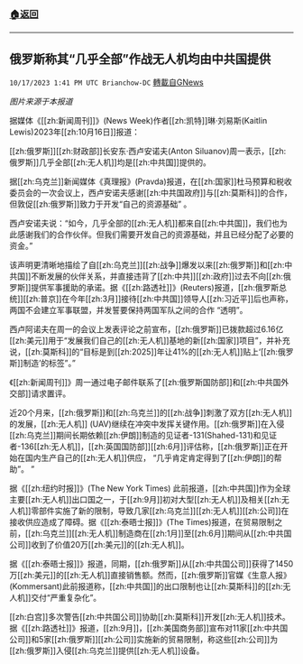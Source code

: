 ###  [:house:返回](README.md)
---


## 俄罗斯称其“几乎全部”作战无人机均由中共国提供
`10/17/2023 1:41 PM UTC Brianchow-DC` [轉載自GNews](https://gnews.org/articles/1845336)

*图片来源于本报道*

据媒体《[[zh:新闻周刊]]》(News Week)作者[[zh:凯特]]琳·刘易斯(Kaitlin Lewis)2023年[[zh:10月16日]]报道：

[[zh:俄罗斯]][[zh:财政部]]长安东·西卢安诺夫(Anton Siluanov)周一表示，[[zh:俄罗斯]]几乎全部[[zh:无人机]]均是[[zh:中共国]]提供的。

据[[zh:乌克兰]]新闻媒体《真理报》(Pravda)报道，在[[zh:国家]]杜马预算和税收委员会的一次会议上，西卢安诺夫感谢[[zh:中共国政府]]与[[zh:莫斯科]]的合作，但敦促[[zh:俄罗斯]]致力于开发“自己的资源基础” 。

西卢安诺夫说：“如今，几乎全部的[[zh:无人机]]都来自[[zh:中共国]]，我们也为此感谢我们的合作伙伴。但我们需要开发自己的资源基础，并且已经分配了必要的资金。”

该声明更清晰地描绘了自[[zh:乌克兰]][[zh:战争]]爆发以来[[zh:俄罗斯]]和[[zh:中共国]]不断发展的伙伴关系，并直接违背了[[zh:中共]][[zh:政府]]过去不向[[zh:俄罗斯]]提供军事援助的承诺。据《[[zh:路透社]]》(Reuters)报道，[[zh:俄罗斯总统]][[zh:普京]]在今年[[zh:3月]]接待[[zh:中共国]]领导人[[zh:习近平]]后也声称，两国不会建立军事联盟，并发誓要保持两国军队之间的合作 “透明”。

西卢阿诺夫在周一的会议上发表评论之前宣布，[[zh:俄罗斯]]已拨款超过6.16亿[[zh:美元]]用于“发展我们自己的[[zh:无人机]]基地的新[[zh:国家]]项目”，并补充说，[[zh:莫斯科]]的“目标是到[[zh:2025]]年让41%的[[zh:无人机]]贴上‘[[zh:俄罗斯]]制造’的标签”。”

《[[zh:新闻周刊]]》周一通过电子邮件联系了[[zh:俄罗斯国防部]]和[[zh:中共国外交部]]请求置评。

近20个月来，[[zh:俄罗斯]]和[[zh:乌克兰]]的[[zh:战争]]刺激了双方[[zh:无人机]]的发展，[[zh:无人机]] (UAV)继续在冲突中发挥关键作用。[[zh:俄罗斯]]在入侵[[zh:乌克兰]]期间长期依赖[[zh:伊朗]]制造的见证者\-131(Shahed-131)和见证者\-136[[zh:无人机]]，[[zh:英国国防部]][[zh:6月]]评估称，[[zh:俄罗斯]]正在开始在国内生产自己的[[zh:无人机]]供应， “几乎肯定肯定得到了[[zh:伊朗]]的帮助”。 ”

据《[[zh:纽约时报]]》(The New York Times) 此前报道，[[zh:中共国]]作为全球主要[[zh:无人机]]出口国之一，于[[zh:9月]]初对大型[[zh:无人机]]及相关[[zh:无人机]]零部件实施了新的限制，导致几家[[zh:乌克兰]][[zh:无人机]][[zh:公司]]在接收供应造成了障碍。据《[[zh:泰晤士报]]》(The Times)报道，在贸易限制之前，[[zh:乌克兰]][[zh:无人机]]制造商在[[zh:1月]]至[[zh:6月]]期间从[[zh:中共国公司]]收到了价值20万[[zh:美元]]的[[zh:无人机]]。

据《[[zh:泰晤士报]]》报道，同期，[[zh:俄罗斯]]从[[zh:中共国公司]]获得了1450万[[zh:美元]]的[[zh:无人机]]直接销售额。然而，[[zh:俄罗斯]]官媒《生意人报》(Kommersant)此前报道称，[[zh:中共国]]的出口限制也让[[zh:莫斯科]]的[[zh:无人机]]交付“严重复杂化”。

[[zh:白宫]]多次警告[[zh:中共国公司]]协助[[zh:莫斯科]]开发[[zh:无人机]]技术。据《[[zh:路透社]]》报道，[[zh:9月]]，[[zh:美国商务部]]宣布对11家[[zh:中共国公司]]和5家[[zh:俄罗斯]][[zh:公司]]实施新的贸易限制，称这些[[zh:公司]]为[[zh:俄罗斯]]入侵[[zh:乌克兰]]提供[[zh:无人机]]设备。
